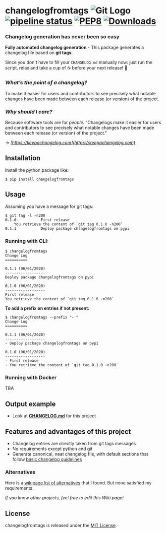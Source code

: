 changelogfromtags ![Git Logo](images/git.png)
[![pipeline status](https://gitlab.com/cdlr75/changelogfromtags/badges/master/pipeline.svg)](https://gitlab.com/cdlr75/changelogfromtags/commits/master)
[![PEP8](https://img.shields.io/badge/code%20style-pep8-green.svg)](https://www.python.org/dev/peps/pep-0008/)
[![Downloads](https://pepy.tech/badge/changelogfromtags)](https://pepy.tech/project/changelogfromtags)
===

### Changelog generation has never been so easy

**Fully automated changelog generation** - This package generates a changelog file based on **git tags**.

Since you don't have to fill your `CHANGELOG.md` manually now: just run the script, relax and take a cup of :coffee: before your next release! :tada:

### *What’s the point of a changelog?*

To make it easier for users and contributors to see precisely what notable changes have been made between each release (or version) of the project.

### *Why should I care?*

Because software tools are for _people_. "Changelogs make it easier for users and
contributors to see precisely what notable changes have been made between each
release (or version) of the project."

→ *[https://keepachangelog.com](https://keepachangelog.com)*

## Installation

Install the python package like:

    $ pip install changelogfromtags


## Usage

Assuming you have a message for git tags:
```
$ git tag -l -n200
0.1.0           First release
    You retrieve the content of `git tag 0.1.0 -n200`
0.1.1           Deploy package changelogfromtags on pypi
```

### Running with CLI:

```
$ changelogfromtags
Change Log
==========

0.1.1 (06/01/2020)
------------------
Deploy package changelogfromtags on pypi

0.1.0 (06/01/2020)
------------------
First release
You retrieve the content of `git tag 0.1.0 -n200`
```

**To add a prefix on entries if not present:**
```
$ changelogfromtags --prefix "- "
Change Log
==========

0.1.1 (06/01/2020)
------------------
- Deploy package changelogfromtags on pypi

0.1.0 (06/01/2020)
------------------
- First release
- You retrieve the content of `git tag 0.1.0 -n200`
```

### Running with Docker

TBA

## Output example

- Look at **[CHANGELOG.md](https://cdlr75.gitlab.io/changelogfromtags/CHANGELOG.html)** for this project


## Features and advantages of this project

- Changelog entries are directly taken from git tags messages
- No requirements except python and git
- Generate canonical, neat changelog file, with default sections that follow [basic changelog guidelines](http://keepachangelog.com)


### Alternatives

Here is a [wikipage list of alternatives](https://github.com/github-changelog-generator/Github-Changelog-Generator/wiki/Alternatives) that I found. But none satisfied my requirements.

*If you know other projects, feel free to edit this Wiki page!*


## License

changelogfromtags is released under the [MIT License](http://www.opensource.org/licenses/MIT).

